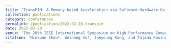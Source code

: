 ```yaml
---
title: "TransPIM: A Memory-based Acceleration via Software-Hardware Co-Design for Transformers"
collection: publications
category: conferences
permalink: /publication/2022-02-20-transpim
date: 2022-02-20
venue: 'The 28th IEEE International Symposium on High-Performance Computer Architecture (HPCA)'
citation: 'Minxuan Zhou*, Weihong Xu*, Jaeyoung Kang, and Tajana Rosing, “TransPIM: A Memory-based Acceleration via Software-Hardware Co-Design for Transformers”, The 28th IEEE International Symposium on High-Performance Computer Architecture (HPCA’22), 2022'
---
```

